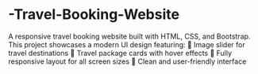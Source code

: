 # -Travel-Booking-Website
A responsive travel booking website built with HTML, CSS, and Bootstrap. This project showcases a modern UI design featuring:  🌅 Image slider for travel destinations  🧳 Travel package cards with hover effects  📱 Fully responsive layout for all screen sizes  🎨 Clean and user-friendly interface

